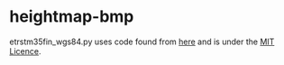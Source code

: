 # heightmap-bmp

etrstm35fin_wgs84.py uses code found from [here](zil.olammi.iki.fi/sw/coordinates/) and is under the [MIT Licence](opensource.org/licenses/MIT).
